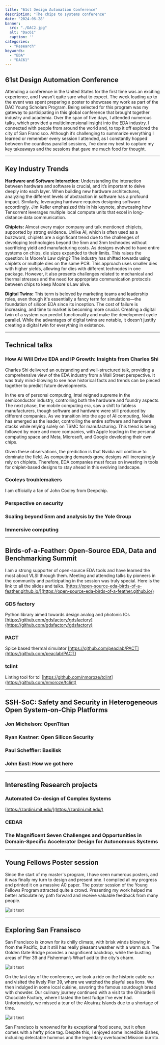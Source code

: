 ```yaml
---
title: "61st Design Automation Conference"
description: "The chips to systems conference"
date: "2024-06-28"
banner:
  src: "./DAC2.jpg"
  alt: "Dac61"
  caption: ''
categories:
  - "Research"
keywords:
  - "EDA"
  - "DAC61"
---
```


## 61st Design Automation Conference

Attending a conference in the United States for the first time was an exciting experience, and I wasn't quite sure what to expect. The week leading up to the event was spent preparing a poster to showcase my work as part of the DAC Young Scholars Program. Being selected for this program was my gateway to participating in this global conference that brought together industry and academia. Over the span of five days, I attended numerous talks, which provided a multidimensional insight into the EDA industry. I connected with people from around the world and, to top it off explored the city of San Francisco. Although it’s challenging to summarize everything I learned or remember every session I attended, as I constantly hopped between the countless parallel sessions, I’ve done my best to capture my key takeaways and the sessions that gave me much food for thought.

---

## Key Industry Trends

**Hardware and Software Interaction:** Understanding the interaction between hardware and software is crucial, and it’s important to delve deeply into each layer. When building new hardware architectures, analyzing the different levels of abstraction in software has a profound impact. Similarly, leveraging hardware requires designing software accordingly. Jim Keller emphasized this in his keynote, showcasing how Tensorrent leverages multiple local compute units that excel in long-distance data communication.

**Chiplets:** Almost every major company and talk mentioned chiplets, supported by strong evidence. Unlike AI, which is often used as a buzzword, chiplets are a significant trend due to the challenges of developing technologies beyond the 5nm and 3nm technodes without sacrificing yield and manufacturing costs. As designs evolved to have entire systems on chips, die sizes expanded to their limits. This raises the question: Is Moore's Law dying? The industry has shifted towards using chiplets or multiple dies on the same PCB. This approach uses smaller dies with higher yields, allowing for dies with different technodes in one package. However, it also presents challenges related to mechanical and thermal stresses and the need for appropriate communication protocols between chips to keep Moore's Law alive.

**Digital Twins:** This term is beloved by marketing teams and leadership roles, even though it's essentially a fancy term for simulations—the foundation of silicon EDA since its inception. The cost of failure is increasing, and time to market is becoming more crucial. Creating a digital twin of a system can predict functionality and make the development cycle parallel. While the advantages of digital twins are notable, it doesn’t justify creating a digital twin for everything in existence.

---

## Technical talks

### How AI Will Drive EDA and IP Growth: Insights from Charles Shi

Charles Shi delivered an outstanding and well-structured talk, providing a comprehensive view of the EDA industry from a Wall Street perspective. It was truly mind-blowing to see how historical facts and trends can be pieced together to predict future developments.

In the era of personal computing, Intel reigned supreme in the semiconductor industry, controlling both the hardware and foundry aspects. The next phase, the mobile computing era, saw a shift to fabless manufacturers, though software and hardware were still produced by different companies. As we transition into the age of AI computing, Nvidia has emerged as the leader, controlling the entire software and hardware stacks while relying solely on TSMC for manufacturing. This trend is being followed by more and more companies, with Apple leading in the personal computing space and Meta, Microsoft, and Google developing their own chips.

Given these observations, the prediction is that Nvidia will continue to dominate the field. As computing demands grow, designs will increasingly rely on chiplets. Therefore, EDA companies must focus on investing in tools for chiplet-based designs to stay ahead in this evolving landscape.

### Cooleys troublemakers

I am officially a fan of John Cooley from Deepchip.

### Perspective on security

### Scaling beyond 5nm and analysis by the Yole Group

### Immersive computing

---

## Birds-of-a-Feather: Open-Source EDA, Data and Benchmarking Summit

I am a strong supporter of open-source EDA tools and have learned the most about VLSI through them. Meeting and attending talks by pioneers in the community and participating in the session was truly special. Here is the link to all the slides and talks.
[https://open-source-eda-birds-of-a-feather.github.io/](https://open-source-eda-birds-of-a-feather.github.io/)

### GDS factory

Python library aimed towards design analog and photonic ICs
[https://github.com/gdsfactory/gdsfactory](https://github.com/gdsfactory/gdsfactory)

### PACT

Spice based thermal simulator
[https://github.com/peaclab/PACT](https://github.com/peaclab/PACT)

### tclint

Linting tool for tcl
[https://github.com/nmoroze/tclint](https://github.com/nmoroze/tclint)

---

## SSH-SoC: Safety and Security in Heterogeneous Open System-on-Chip Platforms

### Jon Michelson: OpenTitan

### Ryan Kastner: Open Silicon Security

### Paul Scheffler: Basilisk

### John East: How we got here

---

## Interesting Research projects

### Automated Co-design of Complex Systems

[https://zardini.mit.edu/](https://zardini.mit.edu/)

### CEDAR

### The Magnificent Seven Challenges and Opportunities in Domain-Specific Accelerator Design for Autonomous Systems

---

## Young Fellows Poster session

Since the start of my master's program, I have seen numerous posters, and it was finally my turn to design and present one. I compiled all my progress and printed it on a massive A0 paper. The poster session of the Young Fellows Program attracted quite a crowd. Presenting my work helped me better articulate my path forward and receive valuable feedback from many people.

![alt text](DAC4.jpg)

---

## Exploring San Fransisco

San Francisco is known for its chilly climate, with brisk winds blowing in from the Pacific, but it still has really pleasant weather with a warm sun. The Golden Gate Bridge provides a magnificent backdrop, while the bustling areas of Pier 39 and Fisherman’s Wharf add to the city's charm.

![alt text](DAC1.jpg)

On the last day of the conference, we took a ride on the historic cable car and visited the lively Pier 39, where we watched the playful sea lions. We then indulged in some local cuisine, savoring the famous sourdough bread with chowder. Our culinary journey continued with a visit to the Ghirardelli Chocolate Factory, where I tasted the best fudge I've ever had. Unfortunately, we missed a tour of the Alcatraz Islands due to a shortage of time.

![alt text](DAC5.jpg)

San Francisco is renowned for its exceptional food scene, but it often comes with a hefty price tag. Despite this, I enjoyed some incredible dishes, including delectable hummus and the legendary overloaded Mission burrito.
